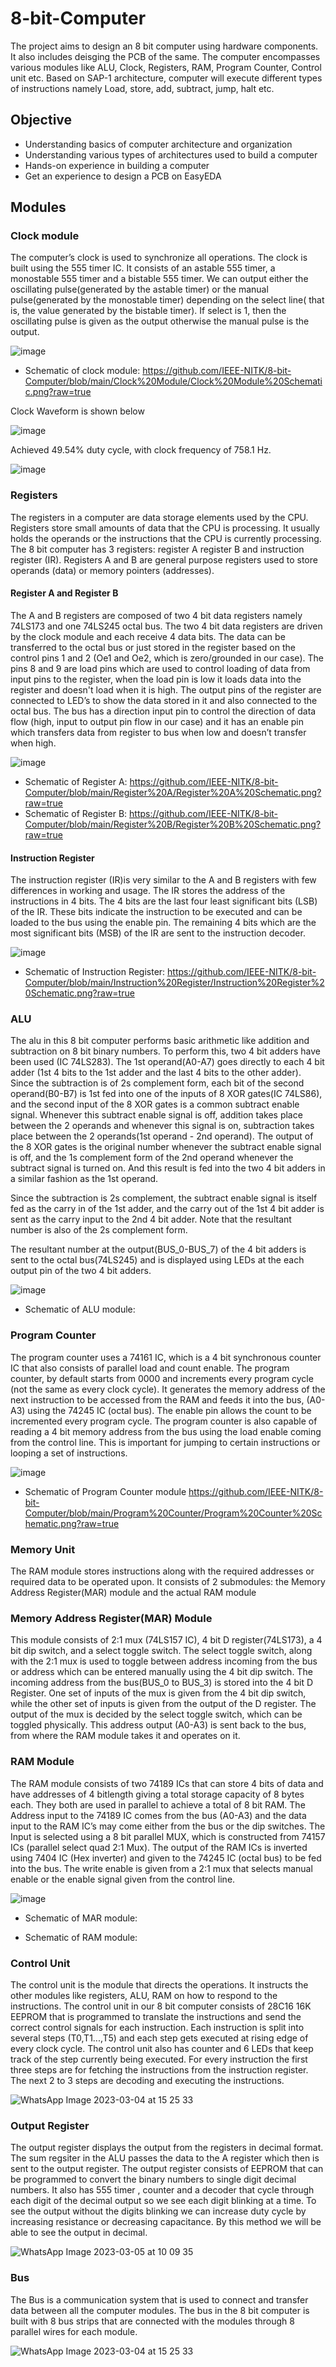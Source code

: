 # 8-bit-Computer
The project aims to design an 8 bit computer using hardware components. It also includes deisging the PCB of the same.
The computer encompasses various modules like ALU, Clock, Registers, RAM, Program Counter, Control unit etc. Based on SAP-1 architecture, computer will execute different types of instructions namely Load, store, add, subtract, jump, halt etc.

## Objective
* Understanding basics of computer architecture and organization
* Understanding various types of architectures used to build a computer
* Hands-on experience in building a computer
* Get an experience to design a PCB on EasyEDA
## Modules
### Clock module
The computer’s clock is used to synchronize all operations. The clock is built using the 555 timer IC.
It consists of an astable 555 timer, a monostable 555 timer and a bistable 555 timer.
We can output either the oscillating pulse(generated by the astable timer) or the manual pulse(generated by the monostable timer) depending on the select line( that is, the value generated by the bistable timer). If select is 1, then the oscillating pulse is given as the output otherwise the manual pulse is the output.

![image](https://user-images.githubusercontent.com/97294953/218687888-60b36f90-da73-4243-92f8-5d38deee4fa3.png)

* Schematic of clock module:
https://github.com/IEEE-NITK/8-bit-Computer/blob/main/Clock%20Module/Clock%20Module%20Schematic.png?raw=true

Clock Waveform is shown below

![image](https://user-images.githubusercontent.com/97294953/218688589-48cceb00-c790-428b-a740-efd69decac17.png)

Achieved 49.54% duty cycle, with clock frequency of 758.1 Hz.

![image](https://user-images.githubusercontent.com/97294953/218689329-30e37bef-98a6-40a9-8dff-c51696b8aea4.png)




### Registers
The registers in a computer are data storage elements used by the CPU. Registers store small amounts of data that the CPU is processing. It usually holds the operands or the instructions that the CPU is currently processing. The 8 bit computer has 3 registers: register A register B and instruction register (IR). Registers A and B are general purpose registers used to store operands (data) or memory pointers (addresses). 

#### Register A and Register B
The A and B registers are composed of two 4 bit data registers namely 74LS173 and one 74LS245 octal bus. The two 4 bit data registers are driven by the clock module and each receive 4 data bits. The data can be transferred to the octal bus or just stored in the register based on the control pins 1 and 2 (Oe1 and Oe2, which is zero/grounded in our case). The pins 8 and 9 are load pins which are used to control loading of data from input pins to the register, when the load pin is low it loads data into the register and doesn't load when it is high. The output pins of the register are connected to LED’s to show the data stored in it and also connected to the octal bus. The bus has a direction input pin to control the direction of data flow (high, input to output pin flow in our case) and it has an enable pin which transfers data from register to bus when low and  doesn’t transfer when high.


![image](https://user-images.githubusercontent.com/97294953/218690584-5a53af80-d211-40ba-8e6f-f15545112047.png)

* Schematic of Register A:
https://github.com/IEEE-NITK/8-bit-Computer/blob/main/Register%20A/Register%20A%20Schematic.png?raw=true
* Schematic of Register B: 
https://github.com/IEEE-NITK/8-bit-Computer/blob/main/Register%20B/Register%20B%20Schematic.png?raw=true

#### Instruction Register
The instruction register (IR)is very similar to the A and B registers with few differences in working and usage. The IR stores the address of the instructions in 4 bits. The 4 bits are the last four least significant bits (LSB) of the IR. These bits indicate the instruction to be executed and can be loaded to the bus using the enable pin. The remaining 4 bits which are the most significant bits (MSB) of the IR are sent to the instruction decoder.


![image](https://user-images.githubusercontent.com/97294953/218691234-b61d97b1-c89e-4693-8440-ef92a5610ca2.png)

* Schematic of Instruction Register:
https://github.com/IEEE-NITK/8-bit-Computer/blob/main/Instruction%20Register/Instruction%20Register%20Schematic.png?raw=true

### ALU
The alu in this 8 bit computer performs basic arithmetic like addition and subtraction on 8 bit binary numbers. To perform this, two 4 bit adders have been used (IC 74LS283). The 1st operand(A0-A7) goes directly to each 4 bit adder (1st 4 bits to the 1st adder and the last 4 bits to the other adder). Since the subtraction is of 2s complement form, each bit of the second operand(B0-B7) is 1st fed into one of the inputs of 8 XOR gates(IC 74LS86), and the second input of the 8 XOR gates is a common subtract enable signal. Whenever this subtract enable signal is off, addition takes place between the 2 operands and whenever this signal is on, subtraction takes place between the 2 operands(1st operand - 2nd operand). The output of the 8 XOR gates is the original number whenever the subtract enable signal is off, and the 1s complement form of the 2nd operand whenever the subtract signal is turned on. And this result is fed into the two 4 bit adders in a similar fashion as the 1st operand.

Since the subtraction is 2s complement, the subtract enable signal is itself fed as the carry in of the 1st adder, and the carry out of the 1st 4 bit adder is sent as the carry input to the 2nd 4 bit adder. Note that the resultant number is also of the 2s complement form. 

The resultant number at the output(BUS_0-BUS_7) of the 4 bit adders is sent to the octal bus(74LS245) and is displayed using LEDs at the each output pin of the two 4 bit adders. 

![image](https://user-images.githubusercontent.com/97294953/218692153-dc765765-47df-4c85-b71f-2756b2bb3c95.png)

* Schematic of ALU module:


### Program Counter
The program counter uses a 74161 IC, which is a 4 bit synchronous counter IC that also consists of parallel load and count enable. 
The program counter, by default starts from 0000 and increments every program cycle (not the same as every clock cycle). It generates the memory address of the next instruction to be accessed from the RAM and feeds it into the bus, (A0-A3) using the 74245 IC (octal bus). The enable pin allows the count to be incremented every program cycle. The program counter is also capable of reading a 4 bit memory address from the bus using the load enable coming from the control line. This is important for jumping to certain instructions or looping a set of instructions.

![image](https://user-images.githubusercontent.com/97294953/218692870-6b3eef5b-7dde-4229-a589-0858d6c93eb0.png)

* Schematic of Program Counter module
https://github.com/IEEE-NITK/8-bit-Computer/blob/main/Program%20Counter/Program%20Counter%20Schematic.png?raw=true

### Memory Unit
The RAM module stores instructions along with the required addresses or required data to be operated upon. It consists of 2 submodules: the Memory Address Register(MAR) module and the actual RAM module

### Memory Address Register(MAR) Module 
This module consists of 2:1 mux (74LS157 IC), 4 bit D register(74LS173), a 4 bit dip switch, and a select toggle switch. The select toggle switch, along with the 2:1 mux is used to toggle between address incoming from the bus or address which can be entered manually using the 4 bit dip switch. 
The incoming address from the bus(BUS_0 to BUS_3) is stored into the 4 bit D Register. One set of inputs of the mux is given from the 4 bit dip switch, while the other set of inputs is given from the output of the D register. The output of the mux is decided by the select toggle switch, which can be toggled physically. This address output (A0-A3) is sent back to the bus, from where the RAM module takes it and operates on it.

### RAM Module
The RAM module consists of two 74189 ICs that can store 4 bits of data and have addresses of 4 bitlength giving a total storage capacity of 8 bytes each. They both are used in parallel to achieve a total of 8 bit RAM.
The Address input to the 74189 IC comes from the bus (A0-A3) and the data input to the RAM IC’s may come either from the bus or the dip switches. The Input is selected using a 8 bit parallel MUX, which is constructed from 74157 ICs (parallel select quad 2:1 Mux). The output of the RAM ICs is inverted using 7404 IC (Hex inverter) and given to the 74245 IC (octal bus) to be fed into the bus. The write enable is given from a 2:1 mux that selects manual enable or the enable signal given from the control line.

![image](https://user-images.githubusercontent.com/97294953/218693721-821a8e99-51b7-4956-9831-aaccbdf32edc.png)

* Schematic of MAR module:

* Schematic of RAM module:

### Control Unit
The control unit is the module that directs the operations. It instructs the other modules like registers, ALU, RAM on how to respond to the instructions. The control unit in our 8 bit computer consists of 28C16 16K EEPROM that is programmed to translate the instructions and send the correct control signals for each instruction. Each instruction is split into several steps (T0,T1...,T5) and each step gets executed at rising edge of every clock cycle. The control unit also has counter and 6 LEDs that keep track of the step currently being executed. For every instruction the first three steps are for fetching the instructions from the instruction register. The next 2 to 3 steps are decoding and executing the instructions.

![WhatsApp Image 2023-03-04 at 15 25 33](https://user-images.githubusercontent.com/97294953/222945508-cb611bbf-ef69-450a-af61-dc1e779717ec.jpeg)

### Output Register
The output register displays the output from the registers in decimal format. The sum regsiter in the ALU passes the data to the A register which then is sent to the output register. The output register consists of EEPROM that can be programmed to convert the binary numbers to single digit decimal numbers. It also has 555 timer , counter and a decoder that cycle through each digit of the decimal output so we see each digit blinking at a time. To see the output without the digits blinking we can increase duty cycle by increasing resistance or decreasing capacitance. By this method we will be able to see the output in decimal.

![WhatsApp Image 2023-03-05 at 10 09 35](https://user-images.githubusercontent.com/97294953/222944759-ec4e4ae5-5c10-4339-8525-e204129c13d5.jpeg)

### Bus
The Bus is a communication system that is used to connect and transfer data between all the computer modules. The bus in the 8 bit computer is built with 8 bus strips that are connected with the modules through 8 parallel wires for each module.

![WhatsApp Image 2023-03-04 at 15 25 33](https://user-images.githubusercontent.com/97294953/222945008-d843b7a4-9071-444e-96ce-b9851463cfe5.jpeg)
